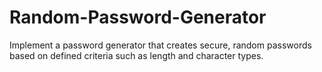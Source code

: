 # Random-Password-Generator
Implement a password generator that creates secure, random passwords based on defined criteria such as length and character types.
